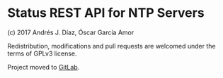 # Status REST API for NTP Servers

(c) 2017 Andrés J. Díaz, Óscar García Amor

Redistribution, modifications and pull requests are welcomed under the terms of GPLv3 license.

Project moved to [GitLab](https://gitlab.com/connectical/connectical-ntp-api).
